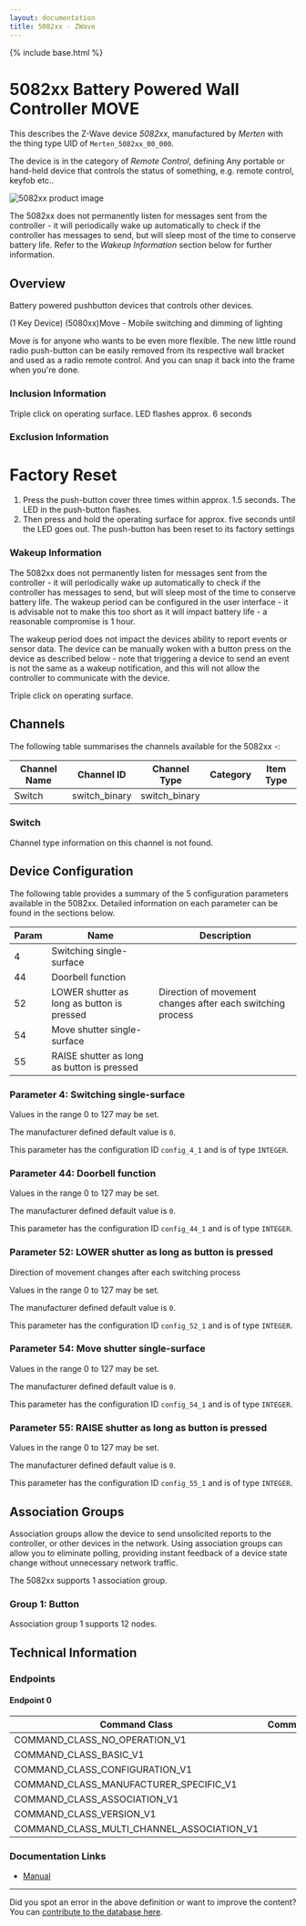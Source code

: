 ```yaml
---
layout: documentation
title: 5082xx - ZWave
---
```


{% include base.html %}

# 5082xx Battery Powered Wall Controller MOVE
This describes the Z-Wave device *5082xx*, manufactured by *Merten* with the thing type UID of ```Merten_5082xx_00_000```.

The device is in the category of *Remote Control*, defining Any portable or hand-held device that controls the status of something, e.g. remote control, keyfob etc..

![5082xx product image](https://opensmarthouse.org/assets/zwave/attachments/59/508244.PNG)


The 5082xx does not permanently listen for messages sent from the controller - it will periodically wake up automatically to check if the controller has messages to send, but will sleep most of the time to conserve battery life. Refer to the *Wakeup Information* section below for further information.

## Overview

Battery powered pushbutton devices that controls other devices.  
  
(1 Key Device) (5080xx)Move - Mobile switching and dimming of lighting  
  
Move is for anyone who wants to be even more flexible. The new little round radio push-button can be easily removed from its respective wall bracket and used as a radio remote control. And you can snap it back into the frame when you're done.

### Inclusion Information

Triple click on operating surface. LED flashes approx. 6 seconds

### Exclusion Information

# Factory Reset

  1. Press the push-button cover three times within approx. 1.5 seconds. The LED in the push-button flashes.
  2. Then press and hold the operating surface for approx. five seconds until the LED goes out. The push-button has been reset to its factory settings

### Wakeup Information

The 5082xx does not permanently listen for messages sent from the controller - it will periodically wake up automatically to check if the controller has messages to send, but will sleep most of the time to conserve battery life. The wakeup period can be configured in the user interface - it is advisable not to make this too short as it will impact battery life - a reasonable compromise is 1 hour.

The wakeup period does not impact the devices ability to report events or sensor data. The device can be manually woken with a button press on the device as described below - note that triggering a device to send an event is not the same as a wakeup notification, and this will not allow the controller to communicate with the device.


Triple click on operating surface.

## Channels

The following table summarises the channels available for the 5082xx -:

| Channel Name | Channel ID | Channel Type | Category | Item Type |
|--------------|------------|--------------|----------|-----------|
| Switch | switch_binary | switch_binary |  |  | 

### Switch
Channel type information on this channel is not found.



## Device Configuration

The following table provides a summary of the 5 configuration parameters available in the 5082xx.
Detailed information on each parameter can be found in the sections below.

| Param | Name  | Description |
|-------|-------|-------------|
| 4 | Switching single-surface |  |
| 44 | Doorbell function |  |
| 52 | LOWER shutter as long as button is pressed | Direction of movement changes after each switching process |
| 54 | Move shutter single-surface |  |
| 55 | RAISE shutter as long as button is pressed |  |

### Parameter 4: Switching single-surface



Values in the range 0 to 127 may be set.

The manufacturer defined default value is ```0```.

This parameter has the configuration ID ```config_4_1``` and is of type ```INTEGER```.


### Parameter 44: Doorbell function



Values in the range 0 to 127 may be set.

The manufacturer defined default value is ```0```.

This parameter has the configuration ID ```config_44_1``` and is of type ```INTEGER```.


### Parameter 52: LOWER shutter as long as button is pressed

Direction of movement changes after each switching process

Values in the range 0 to 127 may be set.

The manufacturer defined default value is ```0```.

This parameter has the configuration ID ```config_52_1``` and is of type ```INTEGER```.


### Parameter 54: Move shutter single-surface



Values in the range 0 to 127 may be set.

The manufacturer defined default value is ```0```.

This parameter has the configuration ID ```config_54_1``` and is of type ```INTEGER```.


### Parameter 55: RAISE shutter as long as button is pressed



Values in the range 0 to 127 may be set.

The manufacturer defined default value is ```0```.

This parameter has the configuration ID ```config_55_1``` and is of type ```INTEGER```.


## Association Groups

Association groups allow the device to send unsolicited reports to the controller, or other devices in the network. Using association groups can allow you to eliminate polling, providing instant feedback of a device state change without unnecessary network traffic.

The 5082xx supports 1 association group.

### Group 1: Button


Association group 1 supports 12 nodes.

## Technical Information

### Endpoints

#### Endpoint 0

| Command Class | Comment |
|---------------|---------|
| COMMAND_CLASS_NO_OPERATION_V1| |
| COMMAND_CLASS_BASIC_V1| |
| COMMAND_CLASS_CONFIGURATION_V1| |
| COMMAND_CLASS_MANUFACTURER_SPECIFIC_V1| |
| COMMAND_CLASS_ASSOCIATION_V1| |
| COMMAND_CLASS_VERSION_V1| |
| COMMAND_CLASS_MULTI_CHANNEL_ASSOCIATION_V1| |

### Documentation Links

* [Manual](https://www.opensmarthouse.org/zwavedatabase/59/V5082-581-00-web-01.pdf)

---

Did you spot an error in the above definition or want to improve the content?
You can [contribute to the database here](https://www.opensmarthouse.org/zwavedatabase/59).

